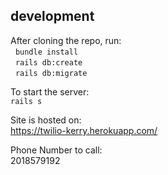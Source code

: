 ## development
After cloning the repo, run:  
   `bundle install`  
   `rails db:create`  
   `rails db:migrate`  

To start the server:  
   `rails s`

Site is hosted on:  
   https://twilio-kerry.herokuapp.com/

Phone Number to call:  
   2018579192
